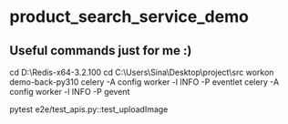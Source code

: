 # product_search_service_demo

## Useful commands just for me :)
cd D:\Redis-x64-3.2.100
cd C:\Users\Sina\Desktop\project\src
workon demo-back-py310
celery -A config worker -l INFO -P eventlet
celery -A config worker -l INFO -P gevent

pytest e2e/test_apis.py::test_uploadImage
